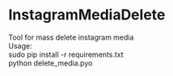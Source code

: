 # InstagramMediaDelete
Tool for mass delete instagram media
<br>
Usage:<br>
sudo pip install -r requirements.txt<br>
python delete_media.pyo <username> <password>
